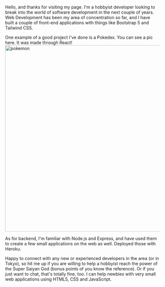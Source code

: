   Hello, and thanks for visiting my page. I'm a hobbyist developer looking to break into the world of software development in the next couple of years. Web Development has been my area of concentration so far, and I have built a couple of front-end applications with things like Bootstrap 5 and Tailwind CSS. 
  
  One example of a good project I've done is a Pokedex. You can see a pic here. It was made through React!
  <img width="609" alt="pokemon" src="https://user-images.githubusercontent.com/64384242/166128196-dc61d44b-2f28-4d13-a6f3-e262e06d3394.png">

  
  As for backend, I'm familiar with Node.js and Express, and have used them to create a few small applications on the web as well. Deployed those with Heroku.
  
  Happy to connect with any new or experienced developers in the area (or in Tokyo), so hit me up if you are willing to help a hobbyist reach the power of the Super Saiyan God (bonus points of you know the reference). Or if you just want to chat, that's totally fine, too. I can help newbies with very small web applications using HTML5, CSS and JavaScript.
